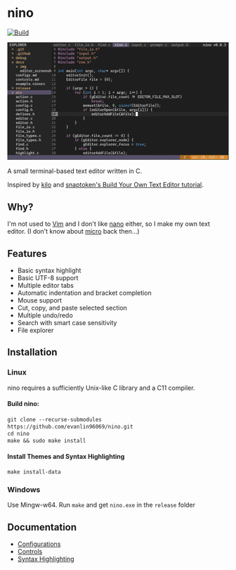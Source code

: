 # nino

[![Build](https://github.com/evanlin96069/nino/actions/workflows/build.yml/badge.svg)](https://github.com/evanlin96069/nino/actions?query=branch%3Amaster)

![screenshot](docs/img/nino_v0.0.3.png)

A small terminal-based text editor written in C.

Inspired by [kilo](https://github.com/antirez/kilo)
and [snaptoken's Build Your Own Text Editor tutorial](https://viewsourcecode.org/snaptoken/kilo/).

## Why?
I'm not used to [Vim](https://www.vim.org/) and I don't like [nano](https://nano-editor.org/) either, so I make my own text editor. (I don't know about [micro](https://micro-editor.github.io/) back then...)

## Features
- Basic syntax highlight
- Basic UTF-8 support
- Multiple editor tabs
- Automatic indentation and bracket completion
- Mouse support
- Cut, copy, and paste selected section
- Multiple undo/redo
- Search with smart case sensitivity
- File explorer

## Installation
### Linux
nino requires a sufficiently Unix-like C library and a C11 compiler.

#### Build nino:
```
git clone --recurse-submodules https://github.com/evanlin96069/nino.git
cd nino
make && sudo make install
```

#### Install Themes and Syntax Highlighting
```
make install-data
```

### Windows
Use Mingw-w64. Run `make` and get `nino.exe` in the `release` folder

## Documentation
- [Configurations](docs/configs.md)
- [Controls](docs/controls.md)
- [Syntax Highlighting](docs/syntax.md)
